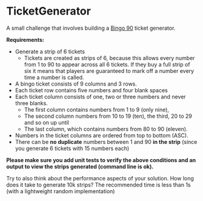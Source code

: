 # TicketGenerator


A small challenge that involves building a [Bingo 90](https://en.wikipedia.org/wiki/Bingo_(United_Kingdom)) ticket generator.

**Requirements:**

* Generate a strip of 6 tickets
  - Tickets are created as strips of 6, because this allows every number from 1 to 90 to appear across all 6 tickets. If they buy a full strip of six it means that players are guaranteed to mark off a number every time a number is called.
* A bingo ticket consists of 9 columns and 3 rows.
* Each ticket row contains five numbers and four blank spaces
* Each ticket column consists of one, two or three numbers and never three blanks.
  - The first column contains numbers from 1 to 9 (only nine),
  - The second column numbers from 10 to 19 (ten), the third, 20 to 29 and so on up until
  - The last column, which contains numbers from 80 to 90 (eleven).
* Numbers in the ticket columns are ordered from top to bottom (ASC).
* There can be **no duplicate** numbers between 1 and 90 **in the strip** (since you generate 6 tickets with 15 numbers each)

**Please make sure you add unit tests to verify the above conditions and an output to view the strips generated (command line is ok).**

Try to also think about the performance aspects of your solution. How long does it take to generate 10k strips? 
The recommended time is less than 1s (with a lightweight random implementation)
